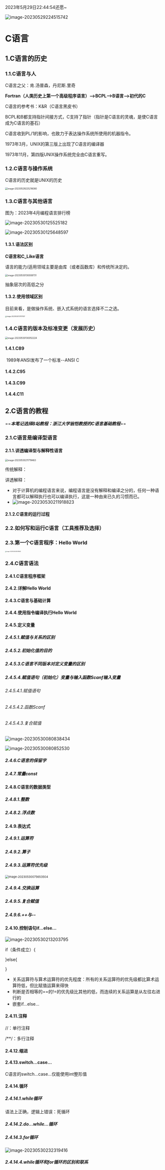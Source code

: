2023年5月29日22:44:54还愿~

![image-20230529224515742](../../imgs/image-20230529224515742.png)

# C语言

## 1.C语言的历史

### 1.1.C语言与人

C语言之父：肯.汤普森，丹尼斯.里奇

**Fortran（人类历史上第一个高级程序语言）-->BCPL-->B语言-->初代的C**

C语言的参考书：K&R（C语言黑皮书）

BCPL和B都支持指针间接方式，C支持了指针（指针是C语言的灵魂，是使C语言成为C语言的基石）

C语言收到PL/1的影响，也致力于表达操作系统所使用的机器指令。

1973年3月，UNIX的第三版上出现了C语言的编译器

1973年11月，第四版UNIX操作系统完全由C语言重写。

### 1.2.C语言与操作系统

C语言的历史就是UNIX的历史

<img src="../../imgs/image-20230529225216080.png" alt="image-20230529225216080" style="zoom:50%;" />

### 1.3.C语言与其他语言

图为：2023年4月编程语言排行榜

![image-20230530125525182](../../imgs/image-20230530125525182.png)

![image-20230530125648597](../../imgs/image-20230530125648597.png)

#### 1.3.1.语法区别

**C语言和C_Like语言**

语言的能力/适用领域主要是由库（或者函数库）和传统所决定的。

<img src="../../imgs/image-20230530130008731.png" alt="image-20230530130008731" style="zoom:50%;" />

抽象层次的高低之分

#### 1.3.2.使用领域区别

目前来看，是做操作系统、嵌入式系统的语言选择不二之选。

<img src="../../imgs/image-20230530131117007.png" alt="image-20230530131117007" style="zoom:33%;" />

### 1.4.C语言的版本及标准变更（发展历史）

<img src="../../imgs/image-20230530130052224.png" alt="image-20230530130052224" style="zoom:50%;" />

#### 1.4.1.C89

​	1989年ANSI发布了一个标准--ANSI C

#### 1.4.2.C95

#### 1.4.3.C99

#### 1.4.4.C11

## 2.C语言的教程

==***本笔记选择B站教程：浙江大学翁恺教授的C语言基础教程***==

### 2.1.C语言是编译型语言

#### 2.1.1.讲透编译型与解释性语言

<img src="../../imgs/image-20230530211719463.png" alt="image-20230530211719463" style="zoom:50%;" />

传统解释：

讲透解释：

- 对于计算机的编程语言来说，编程语言是没有解释和编译之分的，任何一种语言都可以解释执行也可以编译执行，这是一种由来已久的习惯而已。
- ![image-20230530211918823](../../imgs/image-20230530211918823.png)

#### 2.1.2.C语言的运行过程

### 2.2.如何写和运行C语言（工具推荐及选择）

### 2.3.第一个C语言程序：Hello World

<img src="../../imgs/image-20230529235518640.png" alt="image-20230529235518640" style="zoom:25%;" />

### 2.4.C语言语法

#### 2.4.1.C语言程序框架

#### 2.4.2.详解Hello World

#### 2.4.3.C语言与基础计算

#### 2.4.4.使用指令编译执行Hello World

#### 2.4.5.定义变量

##### 2.4.5.1.赋值与关系的区别

##### 2.4.5.2.初始化值的目的

##### 2.4.5.3.C语言不同版本对定义变量的区别

##### 2.4.5.4.赋值语句（初始化）变量与输入函数Scanf输入变量

###### 2.4.5.4.1.赋值语句

###### 2.4.5.4.2.函数Scanf

###### 2.4.5.4.3.复合赋值

![image-20230530080838434](../../imgs/image-20230530080838434.png)

![image-20230530080852530](../../imgs/image-20230530080852530.png)

##### 2.4.6.C语言的保留字

##### 2.4.7.常量const  

#### 2.4.8.C语言的数据类型

##### 2.4.8.1.整数

##### 2.4.8.2.浮点数

#### 2.4.9.表达式

##### 2.4.9.1.运算符

##### 2.4.9.2.算子

##### 2.4.9.3.运算符优先级

<img src="../../imgs/image-20230530075653504.png" alt="image-20230530075653504" style="zoom:67%;" />

##### 2.4.9.4.交换运算

##### 2.4.9.5.复合赋值

##### 2.4.9.6.++与--

#### 2.4.10.控制语句if...else...

![image-20230530213203795](../../imgs/image-20230530213203795.png)

if（条件成立）{

}else{

}

- 关系运算符与算术运算符的优先程度：所有的关系运算符的优先级都比算术运算符低，但比赋值运算来得快
- 判断是否相等的==的!=的优先级比其他的低，而连续的关系运算是从左往右进行的
- 嵌套if...else...

#### 2.4.11.注释

//：单行注释

/**/：多行注释

#### 2.4.12.缩进

#### 2.4.13.switch...case...

C语言的switch...case...仅能使用int整形值

#### 2.4.14.循环

##### 2.4.14.1.while循环

语法上正确，逻辑上错误：死循环

##### 2.4.14.2.do...while...循环

##### 2.4.14.3.for循环

![image-20230530232319416](../../imgs/image-20230530232319416.png)

##### 2.4.14.4.while循环和for循环的区别和联系



